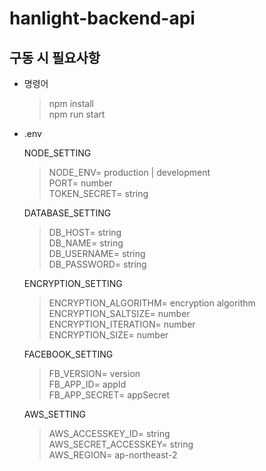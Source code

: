 # hanlight-backend-api

## 구동 시 필요사항

- 명령어

  > npm install  
  > npm run start

- .env

  NODE_SETTING

  > NODE_ENV= production | development  
  > PORT= number  
  > TOKEN_SECRET= string

  DATABASE_SETTING

  > DB_HOST= string  
  > DB_NAME= string  
  > DB_USERNAME= string  
  > DB_PASSWORD= string

  ENCRYPTION_SETTING

  > ENCRYPTION_ALGORITHM= encryption algorithm  
  > ENCRYPTION_SALTSIZE= number  
  > ENCRYPTION_ITERATION= number  
  > ENCRYPTION_SIZE= number

  FACEBOOK_SETTING

  > FB_VERSION= version  
  > FB_APP_ID= appId  
  > FB_APP_SECRET= appSecret

  AWS_SETTING

  > AWS_ACCESSKEY_ID= string  
  > AWS_SECRET_ACCESSKEY= string  
  > AWS_REGION= ap-northeast-2
